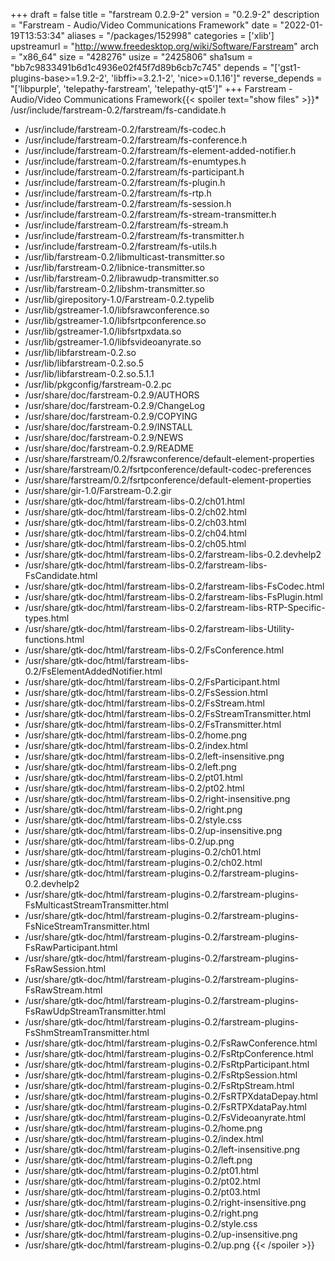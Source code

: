 +++
draft = false
title = "farstream 0.2.9-2"
version = "0.2.9-2"
description = "Farstream - Audio/Video Communications Framework"
date = "2022-01-19T13:53:34"
aliases = "/packages/152998"
categories = ['xlib']
upstreamurl = "http://www.freedesktop.org/wiki/Software/Farstream"
arch = "x86_64"
size = "428276"
usize = "2425806"
sha1sum = "bb7c9833491b6d1c4936e02f45f7d89b6cb7c745"
depends = "['gst1-plugins-base>=1.9.2-2', 'libffi>=3.2.1-2', 'nice>=0.1.16']"
reverse_depends = "['libpurple', 'telepathy-farstream', 'telepathy-qt5']"
+++
Farstream - Audio/Video Communications Framework{{< spoiler text="show files" >}}* /usr/include/farstream-0.2/farstream/fs-candidate.h
* /usr/include/farstream-0.2/farstream/fs-codec.h
* /usr/include/farstream-0.2/farstream/fs-conference.h
* /usr/include/farstream-0.2/farstream/fs-element-added-notifier.h
* /usr/include/farstream-0.2/farstream/fs-enumtypes.h
* /usr/include/farstream-0.2/farstream/fs-participant.h
* /usr/include/farstream-0.2/farstream/fs-plugin.h
* /usr/include/farstream-0.2/farstream/fs-rtp.h
* /usr/include/farstream-0.2/farstream/fs-session.h
* /usr/include/farstream-0.2/farstream/fs-stream-transmitter.h
* /usr/include/farstream-0.2/farstream/fs-stream.h
* /usr/include/farstream-0.2/farstream/fs-transmitter.h
* /usr/include/farstream-0.2/farstream/fs-utils.h
* /usr/lib/farstream-0.2/libmulticast-transmitter.so
* /usr/lib/farstream-0.2/libnice-transmitter.so
* /usr/lib/farstream-0.2/librawudp-transmitter.so
* /usr/lib/farstream-0.2/libshm-transmitter.so
* /usr/lib/girepository-1.0/Farstream-0.2.typelib
* /usr/lib/gstreamer-1.0/libfsrawconference.so
* /usr/lib/gstreamer-1.0/libfsrtpconference.so
* /usr/lib/gstreamer-1.0/libfsrtpxdata.so
* /usr/lib/gstreamer-1.0/libfsvideoanyrate.so
* /usr/lib/libfarstream-0.2.so
* /usr/lib/libfarstream-0.2.so.5
* /usr/lib/libfarstream-0.2.so.5.1.1
* /usr/lib/pkgconfig/farstream-0.2.pc
* /usr/share/doc/farstream-0.2.9/AUTHORS
* /usr/share/doc/farstream-0.2.9/ChangeLog
* /usr/share/doc/farstream-0.2.9/COPYING
* /usr/share/doc/farstream-0.2.9/INSTALL
* /usr/share/doc/farstream-0.2.9/NEWS
* /usr/share/doc/farstream-0.2.9/README
* /usr/share/farstream/0.2/fsrawconference/default-element-properties
* /usr/share/farstream/0.2/fsrtpconference/default-codec-preferences
* /usr/share/farstream/0.2/fsrtpconference/default-element-properties
* /usr/share/gir-1.0/Farstream-0.2.gir
* /usr/share/gtk-doc/html/farstream-libs-0.2/ch01.html
* /usr/share/gtk-doc/html/farstream-libs-0.2/ch02.html
* /usr/share/gtk-doc/html/farstream-libs-0.2/ch03.html
* /usr/share/gtk-doc/html/farstream-libs-0.2/ch04.html
* /usr/share/gtk-doc/html/farstream-libs-0.2/ch05.html
* /usr/share/gtk-doc/html/farstream-libs-0.2/farstream-libs-0.2.devhelp2
* /usr/share/gtk-doc/html/farstream-libs-0.2/farstream-libs-FsCandidate.html
* /usr/share/gtk-doc/html/farstream-libs-0.2/farstream-libs-FsCodec.html
* /usr/share/gtk-doc/html/farstream-libs-0.2/farstream-libs-FsPlugin.html
* /usr/share/gtk-doc/html/farstream-libs-0.2/farstream-libs-RTP-Specific-types.html
* /usr/share/gtk-doc/html/farstream-libs-0.2/farstream-libs-Utility-functions.html
* /usr/share/gtk-doc/html/farstream-libs-0.2/FsConference.html
* /usr/share/gtk-doc/html/farstream-libs-0.2/FsElementAddedNotifier.html
* /usr/share/gtk-doc/html/farstream-libs-0.2/FsParticipant.html
* /usr/share/gtk-doc/html/farstream-libs-0.2/FsSession.html
* /usr/share/gtk-doc/html/farstream-libs-0.2/FsStream.html
* /usr/share/gtk-doc/html/farstream-libs-0.2/FsStreamTransmitter.html
* /usr/share/gtk-doc/html/farstream-libs-0.2/FsTransmitter.html
* /usr/share/gtk-doc/html/farstream-libs-0.2/home.png
* /usr/share/gtk-doc/html/farstream-libs-0.2/index.html
* /usr/share/gtk-doc/html/farstream-libs-0.2/left-insensitive.png
* /usr/share/gtk-doc/html/farstream-libs-0.2/left.png
* /usr/share/gtk-doc/html/farstream-libs-0.2/pt01.html
* /usr/share/gtk-doc/html/farstream-libs-0.2/pt02.html
* /usr/share/gtk-doc/html/farstream-libs-0.2/right-insensitive.png
* /usr/share/gtk-doc/html/farstream-libs-0.2/right.png
* /usr/share/gtk-doc/html/farstream-libs-0.2/style.css
* /usr/share/gtk-doc/html/farstream-libs-0.2/up-insensitive.png
* /usr/share/gtk-doc/html/farstream-libs-0.2/up.png
* /usr/share/gtk-doc/html/farstream-plugins-0.2/ch01.html
* /usr/share/gtk-doc/html/farstream-plugins-0.2/ch02.html
* /usr/share/gtk-doc/html/farstream-plugins-0.2/farstream-plugins-0.2.devhelp2
* /usr/share/gtk-doc/html/farstream-plugins-0.2/farstream-plugins-FsMulticastStreamTransmitter.html
* /usr/share/gtk-doc/html/farstream-plugins-0.2/farstream-plugins-FsNiceStreamTransmitter.html
* /usr/share/gtk-doc/html/farstream-plugins-0.2/farstream-plugins-FsRawParticipant.html
* /usr/share/gtk-doc/html/farstream-plugins-0.2/farstream-plugins-FsRawSession.html
* /usr/share/gtk-doc/html/farstream-plugins-0.2/farstream-plugins-FsRawStream.html
* /usr/share/gtk-doc/html/farstream-plugins-0.2/farstream-plugins-FsRawUdpStreamTransmitter.html
* /usr/share/gtk-doc/html/farstream-plugins-0.2/farstream-plugins-FsShmStreamTransmitter.html
* /usr/share/gtk-doc/html/farstream-plugins-0.2/FsRawConference.html
* /usr/share/gtk-doc/html/farstream-plugins-0.2/FsRtpConference.html
* /usr/share/gtk-doc/html/farstream-plugins-0.2/FsRtpParticipant.html
* /usr/share/gtk-doc/html/farstream-plugins-0.2/FsRtpSession.html
* /usr/share/gtk-doc/html/farstream-plugins-0.2/FsRtpStream.html
* /usr/share/gtk-doc/html/farstream-plugins-0.2/FsRTPXdataDepay.html
* /usr/share/gtk-doc/html/farstream-plugins-0.2/FsRTPXdataPay.html
* /usr/share/gtk-doc/html/farstream-plugins-0.2/FsVideoanyrate.html
* /usr/share/gtk-doc/html/farstream-plugins-0.2/home.png
* /usr/share/gtk-doc/html/farstream-plugins-0.2/index.html
* /usr/share/gtk-doc/html/farstream-plugins-0.2/left-insensitive.png
* /usr/share/gtk-doc/html/farstream-plugins-0.2/left.png
* /usr/share/gtk-doc/html/farstream-plugins-0.2/pt01.html
* /usr/share/gtk-doc/html/farstream-plugins-0.2/pt02.html
* /usr/share/gtk-doc/html/farstream-plugins-0.2/pt03.html
* /usr/share/gtk-doc/html/farstream-plugins-0.2/right-insensitive.png
* /usr/share/gtk-doc/html/farstream-plugins-0.2/right.png
* /usr/share/gtk-doc/html/farstream-plugins-0.2/style.css
* /usr/share/gtk-doc/html/farstream-plugins-0.2/up-insensitive.png
* /usr/share/gtk-doc/html/farstream-plugins-0.2/up.png
{{< /spoiler >}}